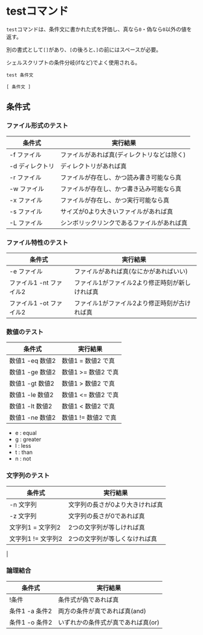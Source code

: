 # testコマンド

`test`コマンドは、条件文に書かれた式を評価し、真なら`0`・偽なら`0`以外の値を返す。

別の書式として`[]`があり、`[`の後ろと、`]`の前にはスペースが必要。

シェルスクリプトの条件分岐(ifなど)でよく使用される。

```
test 条件文
```

```
[ 条件文 ]
```

## 条件式

### ファイル形式のテスト

| 条件式          | 実行結果                                   |
|-----------------|--------------------------------------------|
| -f ファイル     | ファイルがあれば真(ディレクトリなどは除く) |
| -d ディレクトリ | ディレクトリがあれば真                     |
| -r ファイル     | ファイルが存在し、かつ読み書き可能なら真   |
| -w ファイル     | ファイルが存在し、かつ書き込み可能なら真   |
| -x ファイル     | ファイルが存在し、かつ実行可能なら真       |
| -s ファイル     | サイズが0より大きいファイルがあれば真      |
| -L ファイル     | シンボリックリンクであるファイルがあれば真 |

### ファイル特性のテスト

| 条件式                  | 実行結果                                       |
|-------------------------|------------------------------------------------|
| -e ファイル             | ファイルがあれば真(なにかがあればいい)         |
| ファイル1 -nt ファイル2 | ファイル1がファイル2より修正時刻が新しければ真 |
| ファイル1 -ot ファイル2 | ファイル1がファイル2より修正時刻が古ければ真   |

### 数値のテスト

| 条件式                  | 実行結果                                       |
|-------------------------|------------------------------------------------|
| 数値1 -eq 数値2         | 数値1 =  数値2 で真                            |
| 数値1 -ge 数値2         | 数値1 >= 数値2 で真                            |
| 数値1 -gt 数値2         | 数値1 >  数値2 で真                            |
| 数値1 -le 数値2         | 数値1 <= 数値2 で真                            |
| 数値1 -lt 数値2         | 数値1 <  数値2 で真                            |
| 数値1 -ne 数値2         | 数値1 != 数値2 で真                            |

- e : equal
- g : greater
- l : less
- t : than
- n : not

### 文字列のテスト

| 条件式                  | 実行結果                                       |
|-------------------------|------------------------------------------------|
| -n 文字列               | 文字列の長さが0より大きければ真                |
| -z 文字列               | 文字列の長さが0であれば真                      |
| 文字列1 =  文字列2      | 2つの文字列が等しければ真                      |
| 文字列1 != 文字列2      | 2つの文字列が等しくなければ真                  |
|

### 論理結合

| 条件式                  | 実行結果                                       |
|-------------------------|------------------------------------------------|
| !条件                   | 条件式が偽であれば真                           |
| 条件1 -a 条件2          | 両方の条件が真であれば真(and)                  |
| 条件1 -o 条件2          | いずれかの条件式が真であれば真(or)             |

